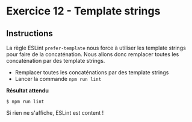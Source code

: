 # Exercice 12 - Template strings

## Instructions

La règle ESLint `prefer-template` nous force à utiliser les template strings pour faire de la concaténation. Nous allons donc remplacer toutes les concaténation par des template strings.

* Remplacer toutes les concaténations par des template strings
* Lancer la commande `npm run lint`

**Résultat attendu**

```
$ npm run lint
```

Si rien ne s'affiche, ESLint est content !

